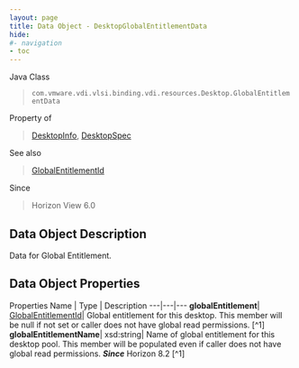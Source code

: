 ```yaml
---
layout: page
title: Data Object - DesktopGlobalEntitlementData
hide:
#- navigation
- toc
---
```






Java Class
> `com.vmware.vdi.vlsi.binding.vdi.resources.Desktop.GlobalEntitlementData`

Property of
> [DesktopInfo](vdi.resources.Desktop.DesktopInfo.md#field_detail), [DesktopSpec](vdi.resources.Desktop.DesktopSpec.md#field_detail)

See also
> [GlobalEntitlementId](vdi.entity.GlobalEntitlementId.md)

Since
> Horizon View 6.0


## Data Object Description

Data for Global Entitlement.

## Data Object Properties
Properties
Name |  Type |  Description
---|---|---
**globalEntitlement**| [GlobalEntitlementId](vdi.entity.GlobalEntitlementId.md)|  Global entitlement for this desktop. This member will be null if not set or caller does not have global read permissions. [^1]
**globalEntitlementName**|  xsd:string|  Name of global entitlement for this desktop pool. This member will be populated even if caller does not have global read permissions.  **_Since_** Horizon 8.2 [^1]


 
